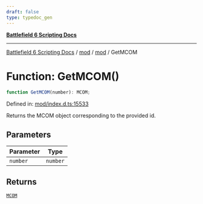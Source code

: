 ```yaml
---
draft: false
type: typedoc_gen
---
```


[**Battlefield 6 Scripting Docs**](../../../_index.md)

***

[Battlefield 6 Scripting Docs](../../../_index.md) / [mod](../../_index.md) / [mod](../_index.md) / GetMCOM

# Function: GetMCOM()

```ts
function GetMCOM(number): MCOM;
```

Defined in: [mod/index.d.ts:15533](https://github.com/battlefield-portal-community/portal-docs/blob/ff09b2690670f74de7e97198022e5a97ff1161ff/generators/santiago/mod/index.d.ts#L15533)

Returns the MCOM object corresponding to the provided id.

## Parameters

| Parameter | Type |
| ------ | ------ |
| `number` | `number` |

## Returns

[`MCOM`](../MCOM/_index.md)
